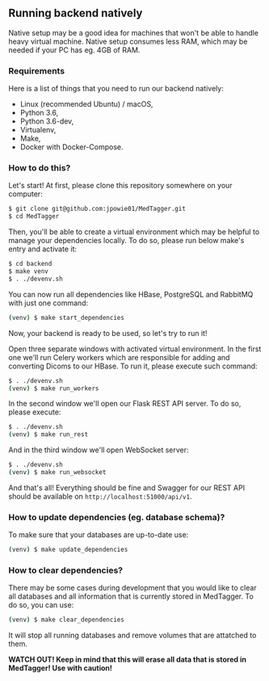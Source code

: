 Running backend natively
------------------------

Native setup may be a good idea for machines that won't be able to handle heavy virtual machine. Native setup consumes
less RAM, which may be needed if your PC has eg. 4GB of RAM.

### Requirements

Here is a list of things that you need to run our backend natively:
 - Linux (recommended Ubuntu) / macOS,
 - Python 3.6,
 - Python 3.6-dev,
 - Virtualenv,
 - Make,
 - Docker with Docker-Compose.

### How to do this?

Let's start! At first, please clone this repository somewhere on your computer:

```bash
$ git clone git@github.com:jpowie01/MedTagger.git
$ cd MedTagger
```

Then, you'll be able to create a virtual environment which may be helpful to manage your dependencies locally. To do so,
please run below make's entry and activate it:

```bash
$ cd backend
$ make venv
$ . ./devenv.sh
```

You can now run all dependencies like HBase, PostgreSQL and RabbitMQ with just one command:
```bash
(venv) $ make start_dependencies
```

Now, your backend is ready to be used, so let's try to run it!

Open three separate windows with activated virtual environment. In the first one we'll run Celery workers which are
responsible for adding and converting Dicoms to our HBase. To run it, please execute such command:

```bash
$ . ./devenv.sh
(venv) $ make run_workers
```

In the second window we'll open our Flask REST API server. To do so, please execute:

```bash
$ . ./devenv.sh
(venv) $ make run_rest
```

And in the third window we'll open WebSocket server:

```bash
$ . ./devenv.sh
(venv) $ make run_websocket
```

And that's all! Everything should be fine and Swagger for our REST API should be available on
`http://localhost:51000/api/v1`.

### How to update dependencies (eg. database schema)?

To make sure that your databases are up-to-date use:

```bash
(venv) $ make update_dependencies
```

### How to clear dependencies?

There may be some cases during development that you would like to clear all databases and all information that
is currently stored in MedTagger. To do so, you can use:

```bash
(venv) $ make clear_dependencies
```

It will stop all running databases and remove volumes that are attatched to them.

**WATCH OUT! Keep in mind that this will erase all data that is stored in MedTagger! Use with caution!**
